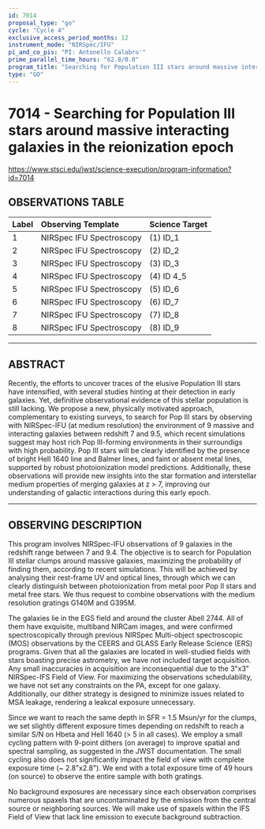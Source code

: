 ```yaml
---
id: 7014
proposal_type: "go"
cycle: "Cycle 4"
exclusive_access_period_months: 12
instrument_mode: "NIRSpec/IFU"
pi_and_co_pis: "PI: Antonello Calabro'"
prime_parallel_time_hours: "62.8/0.0"
program_title: "Searching for Population III stars around massive interacting galaxies in the reionization epoch"
type: "GO"
---
```

# 7014 - Searching for Population III stars around massive interacting galaxies in the reionization epoch
https://www.stsci.edu/jwst/science-execution/program-information?id=7014
## OBSERVATIONS TABLE
| Label | Observing Template    | Science Target |
| :---- | :-------------------- | :------------- |
| 1     | NIRSpec IFU Spectroscopy | (1) ID_1       |
| 2     | NIRSpec IFU Spectroscopy | (2) ID_2       |
| 3     | NIRSpec IFU Spectroscopy | (3) ID_3       |
| 4     | NIRSpec IFU Spectroscopy | (4) ID 4_5     |
| 5     | NIRSpec IFU Spectroscopy | (5) ID_6       |
| 6     | NIRSpec IFU Spectroscopy | (6) ID_7       |
| 7     | NIRSpec IFU Spectroscopy | (7) ID_8       |
| 8     | NIRSpec IFU Spectroscopy | (8) ID_9       |

---

## ABSTRACT

Recently, the efforts to uncover traces of the elusive Population III stars have intensified, with several studies hinting at their detection in early galaxies. Yet, definitive observational evidence of this stellar population is still lacking. We propose a new, physically motivated approach, complementary to existing surveys, to search for Pop III stars by observing with NIRSpec-IFU (at medium resolution) the environment of 9 massive and interacting galaxies between redshift 7 and 9.5, which recent simulations suggest may host rich Pop III-forming environments in their surroundigs with high probability. Pop III stars will be clearly identified by the presence of bright HeII 1640 line and Balmer lines, and faint or absent metal lines, supported by robust photoionization model predictions. Additionally, these observations will provide new insights into the star formation and interstellar medium properties of merging galaxies at z > 7, improving our understanding of galactic interactions during this early epoch.

---

## OBSERVING DESCRIPTION

This program involves NIRSpec-IFU observations of 9 galaxies in the redshift range between 7 and 9.4. The objective is to search for Population III stellar clumps around massive galaxies, maximizing the probability of finding them, according to recent simulations. This will be achieved by analysing their rest-frame UV and optical lines, through which we can clearly distinguish between photoionization from metal poor Pop II stars and metal free stars. We thus request to combine observations with the medium resolution gratings G140M and G395M.

The galaxies lie in the EGS field and around the cluster Abell 2744. All of them have exquisite, multiband NIRCam images, and were confirmed spectroscopically through previous NIRSpec Multi-object spectroscopic (MOS) observations by the CEERS and GLASS Early Release Science (ERS) programs. Given that all the galaxies are located in well-studied fields with stars boasting precise astrometry, we have not included target acquisition. Any small inaccuracies in acquisition are inconsequential due to the 3"x3" NIRSpec-IFS Field of View. For maximizing the observations schedulability, we have not set any constraints on the PA, except for one galaxy. Additionally, our dither strategy is designed to minimize issues related to MSA leakage, rendering a leakcal exposure unnecessary.

Since we want to reach the same depth in SFR = 1.5 Msun/yr for the clumps, we set slightly different exposure times depending on redshift to reach a similar S/N on Hbeta and HeII 1640 (> 5 in all cases). We employ a small cycling pattern with 9-point dithers (on average) to improve spatial and spectral sampling, as suggested in the JWST documentation. The small cycling also does not significantly impact the field of view with complete exposure time (~ 2.8"x2.8"). We end with a total exposure time of 49 hours (on source) to observe the entire sample with both gratings.

No background exposures are necessary since each observation comprises numerous spaxels that are uncontaminated by the emission from the central source or neighboring sources. We will make use of spaxels within the IFS Field of View that lack line emission to execute background subtraction.